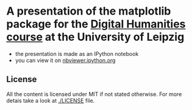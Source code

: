 # A presentation of the matplotlib package for the [Digital Humanities course](http://www.dh.uni-leipzig.de/wo/) at the University of Leipzig

- the presentation is made as an IPython notebook
- you can view it on [nbviewer.ipython.org](http://nbviewer.ipython.org/github/KLINGTdotNET/matplotlib-presentation/blob/master/matplotlib-presentation.ipynb)

## License

All the content is licensed under MIT if not stated otherwise. For more detais take a look at [./LICENSE](License) file.
